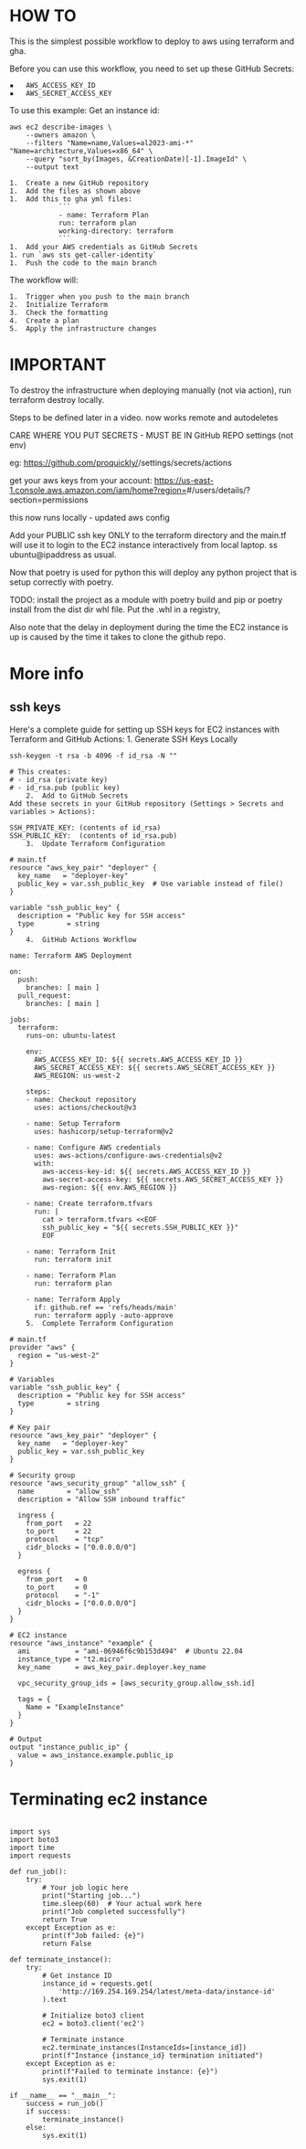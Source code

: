# HOW TO

This is the simplest possible workflow to deploy to aws using terraform and gha.

Before you can use this workflow, you need to set up these GitHub Secrets:

	▪	AWS_ACCESS_KEY_ID
	▪	AWS_SECRET_ACCESS_KEY
To use this example:
Get an instance id:
```aiignore
aws ec2 describe-images \
    --owners amazon \
    --filters "Name=name,Values=al2023-ami-*" "Name=architecture,Values=x86_64" \
    --query "sort_by(Images, &CreationDate)[-1].ImageId" \
    --output text
```
	1.	Create a new GitHub repository
	1.	Add the files as shown above
    1.  Add this to gha yml files:
                ```
                - name: Terraform Plan
                run: terraform plan
                working-directory: terraform
                ```
	1.	Add your AWS credentials as GitHub Secrets
    1. run `aws sts get-caller-identity`
	1.	Push the code to the main branch
The workflow will:

	1.	Trigger when you push to the main branch
	2.	Initialize Terraform
	3.	Check the formatting
	4.	Create a plan
	5.	Apply the infrastructure changes

# IMPORTANT
To destroy the infrastructure when deploying manually (not via action), run terraform destroy locally.

Steps to be defined later in a video. now works remote and autodeletes

CARE WHERE YOU PUT SECRETS - MUST BE IN GitHub REPO settings (not env)

eg: https://github.com/proquickly/<your-repo-name>/settings/secrets/actions

get your aws keys from your account:
https://us-east-1.console.aws.amazon.com/iam/home?region=<your-region>#/users/details/<your-user-name>?section=permissions

this now runs locally - updated aws config


Add your PUBLIC ssh key ONLY to the terraform directory and the main.tf will use it to login to the EC2 instance interactively from local laptop. ss ubuntu@ipaddress
as usual.

Now that poetry is used for python this will deploy any python project that
is setup correctly with poetry.

TODO: install the project as a module with poetry build and pip or poetry 
install from the dist dir whl file. Put the .whl in a registry,

Also note that the delay in deployment during the time the EC2 instance is up is caused by the time it takes to clone the github repo.


# More info
## ssh keys

Here's a complete guide for setting up SSH keys for EC2 instances with Terraform and GitHub Actions:
	1.	Generate SSH Keys Locally

```# Generate key pair
ssh-keygen -t rsa -b 4096 -f id_rsa -N ""

# This creates:
# - id_rsa (private key)
# - id_rsa.pub (public key)
	2.	Add to GitHub Secrets
Add these secrets in your GitHub repository (Settings > Secrets and variables > Actions):

SSH_PRIVATE_KEY: (contents of id_rsa)
SSH_PUBLIC_KEY:  (contents of id_rsa.pub)
	3.	Update Terraform Configuration

# main.tf
resource "aws_key_pair" "deployer" {
  key_name   = "deployer-key"
  public_key = var.ssh_public_key  # Use variable instead of file()
}

variable "ssh_public_key" {
  description = "Public key for SSH access"
  type        = string
}
	4.	GitHub Actions Workflow

name: Terraform AWS Deployment

on:
  push:
    branches: [ main ]
  pull_request:
    branches: [ main ]

jobs:
  terraform:
    runs-on: ubuntu-latest
    
    env:
      AWS_ACCESS_KEY_ID: ${{ secrets.AWS_ACCESS_KEY_ID }}
      AWS_SECRET_ACCESS_KEY: ${{ secrets.AWS_SECRET_ACCESS_KEY }}
      AWS_REGION: us-west-2

    steps:
    - name: Checkout repository
      uses: actions/checkout@v3
      
    - name: Setup Terraform
      uses: hashicorp/setup-terraform@v2
      
    - name: Configure AWS credentials
      uses: aws-actions/configure-aws-credentials@v2
      with:
        aws-access-key-id: ${{ secrets.AWS_ACCESS_KEY_ID }}
        aws-secret-access-key: ${{ secrets.AWS_SECRET_ACCESS_KEY }}
        aws-region: ${{ env.AWS_REGION }}

    - name: Create terraform.tfvars
      run: |
        cat > terraform.tfvars <<EOF
        ssh_public_key = "${{ secrets.SSH_PUBLIC_KEY }}"
        EOF

    - name: Terraform Init
      run: terraform init

    - name: Terraform Plan
      run: terraform plan

    - name: Terraform Apply
      if: github.ref == 'refs/heads/main'
      run: terraform apply -auto-approve
	5.	Complete Terraform Configuration

# main.tf
provider "aws" {
  region = "us-west-2"
}

# Variables
variable "ssh_public_key" {
  description = "Public key for SSH access"
  type        = string
}

# Key pair
resource "aws_key_pair" "deployer" {
  key_name   = "deployer-key"
  public_key = var.ssh_public_key
}

# Security group
resource "aws_security_group" "allow_ssh" {
  name        = "allow_ssh"
  description = "Allow SSH inbound traffic"

  ingress {
    from_port   = 22
    to_port     = 22
    protocol    = "tcp"
    cidr_blocks = ["0.0.0.0/0"]
  }

  egress {
    from_port   = 0
    to_port     = 0
    protocol    = "-1"
    cidr_blocks = ["0.0.0.0/0"]
  }
}

# EC2 instance
resource "aws_instance" "example" {
  ami           = "ami-06946f6c9b153d494"  # Ubuntu 22.04
  instance_type = "t2.micro"
  key_name      = aws_key_pair.deployer.key_name

  vpc_security_group_ids = [aws_security_group.allow_ssh.id]

  tags = {
    Name = "ExampleInstance"
  }
}

# Output
output "instance_public_ip" {
  value = aws_instance.example.public_ip
}
```
# Terminating ec2 instance

```aiignore

import sys
import boto3
import time
import requests

def run_job():
    try:
        # Your job logic here
        print("Starting job...")
        time.sleep(60)  # Your actual work here
        print("Job completed successfully")
        return True
    except Exception as e:
        print(f"Job failed: {e}")
        return False

def terminate_instance():
    try:
        # Get instance ID
        instance_id = requests.get(
            'http://169.254.169.254/latest/meta-data/instance-id'
        ).text
        
        # Initialize boto3 client
        ec2 = boto3.client('ec2')
        
        # Terminate instance
        ec2.terminate_instances(InstanceIds=[instance_id])
        print(f"Instance {instance_id} termination initiated")
    except Exception as e:
        print(f"Failed to terminate instance: {e}")
        sys.exit(1)

if __name__ == "__main__":
    success = run_job()
    if success:
        terminate_instance()
    else:
        sys.exit(1)
```
